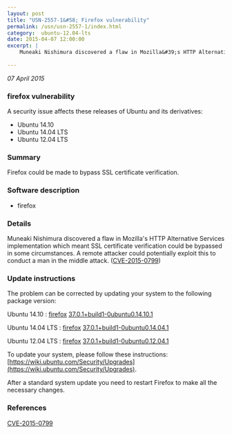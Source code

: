 ```yaml
---
layout: post
title: "USN-2557-1&#58; Firefox vulnerability"
permalink: /usn/usn-2557-1/index.html
category:  ubuntu-12.04-lts
date: 2015-04-07 12:00:00
excerpt: |
    Muneaki Nishimura discovered a flaw in Mozilla&#39;s HTTP Alternative Services implementation which meant SSL certificate verification could be bypassed in some circumstances. A remote attacker could potentially exploit this to conduct a man in the middle attack. ([CVE-2015-0799](http://people.ubuntu.com/~ubuntu-security/cve/CVE-2015-0799)) 
    
--- 
```

 
 

*07 April 2015*

### firefox vulnerability

A security issue affects these releases of Ubuntu and its derivatives:

* Ubuntu 14.10
* Ubuntu 14.04 LTS
* Ubuntu 12.04 LTS

### Summary

Firefox could be made to bypass SSL certificate verification. 

### Software description

* firefox 

### Details

Muneaki Nishimura discovered a flaw in Mozilla&#39;s HTTP Alternative Services implementation which meant SSL certificate verification could be bypassed in some circumstances. A remote attacker could potentially exploit this to conduct a man in the middle attack. ([CVE-2015-0799](http://people.ubuntu.com/~ubuntu-security/cve/CVE-2015-0799)) 

### Update instructions

The problem can be corrected by updating your system to the following package version:

Ubuntu 14.10
 : [firefox](https://launchpad.net/ubuntu/+source/firefox) <span> [37.0.1+build1-0ubuntu0.14.10.1](https://launchpad.net/ubuntu/+source/firefox/37.0.1+build1-0ubuntu0.14.10.1) </span> 

Ubuntu 14.04 LTS
 : [firefox](https://launchpad.net/ubuntu/+source/firefox) <span> [37.0.1+build1-0ubuntu0.14.04.1](https://launchpad.net/ubuntu/+source/firefox/37.0.1+build1-0ubuntu0.14.04.1) </span> 

Ubuntu 12.04 LTS
 : [firefox](https://launchpad.net/ubuntu/+source/firefox) <span> [37.0.1+build1-0ubuntu0.12.04.1](https://launchpad.net/ubuntu/+source/firefox/37.0.1+build1-0ubuntu0.12.04.1) </span> 

To update your system, please follow these instructions: [https://wiki.ubuntu.com/Security/Upgrades](https://wiki.ubuntu.com/Security/Upgrades).

After a standard system update you need to restart Firefox to make all the necessary changes. 

### References

 
 [CVE-2015-0799](http://people.ubuntu.com/~ubuntu-security/cve/CVE-2015-0799)
 

